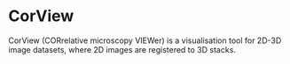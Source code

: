 # CorView

CorView (CORrelative microscopy VIEWer) is a visualisation tool for 2D-3D image datasets, where 2D images are registered to 3D stacks.
